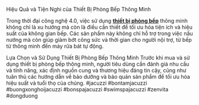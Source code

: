 Hiệu Quả và Tiện Nghi của Thiết Bị Phòng Bếp Thông Minh

Trong thời đại công nghệ 4.0, việc sử dụng **[thiết bị phòng bếp](https://zenvita.vn/tin-tuc/thiet-bi-phong-bep-thong-minh-dn28
)** thông minh không chỉ là xu hướng mà còn là điều cần thiết để tối ưu hóa tiện ích và hiệu suất của không gian bếp. Các sản phẩm này không chỉ hỗ trợ trong việc nấu nướng mà còn giúp giảm bớt công sức và thời gian cho người nội trợ, từ bếp từ thông minh đến máy rửa bát tự động.

Lựa Chọn và Sử Dụng Thiết Bị Phòng Bếp Thông Minh
Trước khi mua và sử dụng thiết bị phòng bếp thông minh, người tiêu dùng cần đánh giá nhu cầu và tính năng, xác định nguồn cung và thương hiệu đáng tin cậy, cũng như tuân thủ các hướng dẫn về bảo dưỡng và bảo quản sản phẩm để tối ưu hóa hiệu suất và tuổi thọ của chúng.
#jacuzzi #bontamjacuzzi #buongxonghoijacuzzi #bonspajacuzzi #swimspajacuzzi #zenvita #dongduong